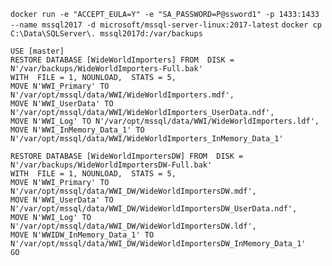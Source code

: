 `docker run -e "ACCEPT_EULA=Y" -e "SA_PASSWORD=P@ssword1" -p 1433:1433 --name mssql2017 -d microsoft/mssql-server-linux:2017-latest`
`docker cp C:\Data\SQLServer\. mssql2017d:/var/backups`

```
USE [master]
RESTORE DATABASE [WideWorldImporters] FROM  DISK = N'/var/backups/WideWorldImporters-Full.bak'
WITH  FILE = 1, NOUNLOAD,  STATS = 5,
MOVE N'WWI_Primary' TO N'/var/opt/mssql/data/WWI/WideWorldImporters.mdf',
MOVE N'WWI_UserData' TO N'/var/opt/mssql/data/WWI/WideWorldImporters_UserData.ndf',
MOVE N'WWI_Log' TO N'/var/opt/mssql/data/WWI/WideWorldImporters.ldf',
MOVE N'WWI_InMemory_Data_1' TO N'/var/opt/mssql/data/WWI/WideWorldImporters_InMemory_Data_1'

RESTORE DATABASE [WideWorldImportersDW] FROM  DISK = N'/var/backups/WideWorldImportersDW-Full.bak'
WITH  FILE = 1, NOUNLOAD,  STATS = 5,
MOVE N'WWI_Primary' TO N'/var/opt/mssql/data/WWI_DW/WideWorldImportersDW.mdf',
MOVE N'WWI_UserData' TO N'/var/opt/mssql/data/WWI_DW/WideWorldImportersDW_UserData.ndf',
MOVE N'WWI_Log' TO N'/var/opt/mssql/data/WWI_DW/WideWorldImportersDW.ldf',
MOVE N'WWIDW_InMemory_Data_1' TO N'/var/opt/mssql/data/WWI_DW/WideWorldImportersDW_InMemory_Data_1'
GO
```
